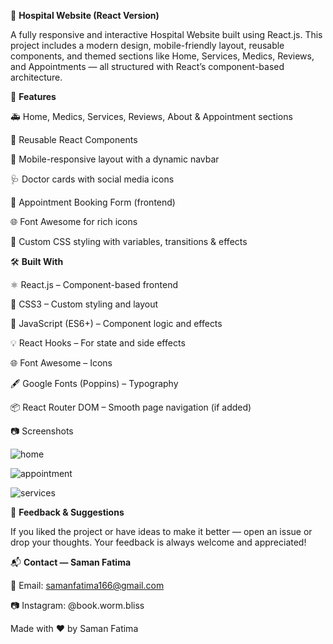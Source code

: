 🏥 **Hospital Website (React Version)**

A fully responsive and interactive Hospital Website built using React.js. This project includes a modern design, mobile-friendly layout, reusable components, and themed sections like Home, Services, Medics, Reviews, and Appointments — all structured with React’s component-based architecture.

🌟 **Features**

🚑 Home, Medics, Services, Reviews, About & Appointment sections

🔁 Reusable React Components

📱 Mobile-responsive layout with a dynamic navbar

🩺 Doctor cards with social media icons

📝 Appointment Booking Form (frontend)

🌐 Font Awesome for rich icons

🎨 Custom CSS styling with variables, transitions & effects

🛠️ **Built With**

⚛️ React.js – Component-based frontend

🎨 CSS3 – Custom styling and layout

🧠 JavaScript (ES6+) – Component logic and effects

💡 React Hooks – For state and side effects

🌐 Font Awesome – Icons

🖋️ Google Fonts (Poppins) – Typography

📦 React Router DOM – Smooth page navigation (if added)

📷 Screenshots

![home](https://github.com/user-attachments/assets/8afead39-97a7-4ff5-8099-50c6566d5471)

![appointment](https://github.com/user-attachments/assets/bb41ad01-2cf1-452f-a52e-a0b4744c42fe)

![services](https://github.com/user-attachments/assets/0da82060-8fcb-461a-8045-3752d071e58a)

💬 **Feedback & Suggestions**

If you liked the project or have ideas to make it better — open an issue or drop your thoughts.
Your feedback is always welcome and appreciated!

📬 **Contact — Saman Fatima**

📧 Email: samanfatima166@gmail.com

📷 Instagram: @book.worm.bliss

 Made with ❤️ by Saman Fatima
